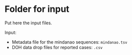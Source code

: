 # Folder for input
Put here the input files.

Input: 

* Metadata file for the mindanao sequences: `mindanao.tsv`
* DOH data drop files for reported cases: `.csv`